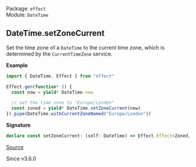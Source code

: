 Package: `effect`<br />
Module: `DateTime`<br />

## DateTime.setZoneCurrent

Set the time zone of a `DateTime` to the current time zone, which is
determined by the `CurrentTimeZone` service.

**Example**

```ts
import { DateTime, Effect } from "effect"

Effect.gen(function* () {
  const now = yield* DateTime.now

  // set the time zone to "Europe/London"
  const zoned = yield* DateTime.setZoneCurrent(now)
}).pipe(DateTime.withCurrentZoneNamed("Europe/London"))
```

**Signature**

```ts
declare const setZoneCurrent: (self: DateTime) => Effect.Effect<Zoned, never, CurrentTimeZone>
```

[Source](https://github.com/Effect-TS/effect/tree/main/packages/effect/src/DateTime.ts#L1011)

Since v3.6.0